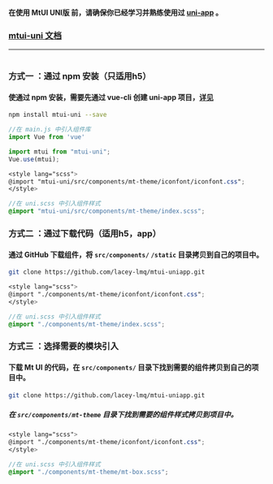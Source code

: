 #### 在使用 MtUI UNI版 前，请确保你已经学习并熟练使用过 [uni-app](https://uniapp.dcloud.io/) 。

### [mtui-uni 文档](https://static-ab398308-a8d9-41bf-9e5e-0129499ef255.bspapp.com/#/)
***

#
### 方式一 ：通过 npm 安装（只适用h5）

#### 使通过 npm 安装，需要先通过 vue-cli 创建 uni-app 项目，[详见](https://uniapp.dcloud.io/quickstart-cli)

```bash
npm install mtui-uni --save
```

```javascript
//在 main.js 中引入组件库
import Vue from 'vue'

import mtui from "mtui-uni";
Vue.use(mtui);
```

```scss
<style lang="scss">
@import "mtui-uni/src/components/mt-theme/iconfont/iconfont.css";
</style>
```

```scss
//在 uni.scss 中引入组件样式
@import "mtui-uni/src/components/mt-theme/index.scss";
```


### 方式二 ：通过下载代码（适用h5，app）

#### 通过 GitHub 下载组件，将 `src/components/` `/static` 目录拷贝到自己的项目中。

```bash
git clone https://github.com/lacey-lmq/mtui-uniapp.git
```

```scss
<style lang="scss">
@import "./components/mt-theme/iconfont/iconfont.css";
</style>
```

```scss
//在 uni.scss 中引入组件样式
@import "./components/mt-theme/index.scss";
```


### 方式三 ：选择需要的模块引入
#### 下载 Mt UI 的代码，在 `src/components/` 目录下找到需要的组件拷贝到自己的项目中。

```bash
git clone https://github.com/lacey-lmq/mtui-uniapp.git
```

##### 在 `src/components/mt-theme` 目录下找到需要的组件样式拷贝到项目中。 

```scss
<style lang="scss">
@import "./components/mt-theme/iconfont/iconfont.css";
</style>
```

```scss
//在 uni.scss 中引入组件样式
@import "./components/mt-theme/mt-box.scss";
```

